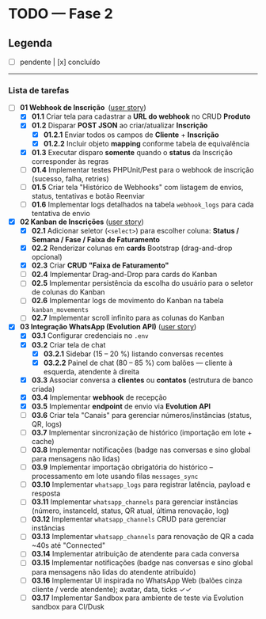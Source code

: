 # TODO — Fase 2

## Legenda
- [ ] pendente   |  [x] concluído

---

### Lista de tarefas

- [ ] **01 Webhook de Inscrição** ([user story](../user-historyes/01-webhook-inscricao.md))
  - [x] **01.1** Criar tela para cadastrar a **URL do webhook** no CRUD **Produto**
  - [x] **01.2** Disparar **POST JSON** ao criar/atualizar **Inscrição**
    - [x] **01.2.1** Enviar todos os campos de **Cliente** + **Inscrição**
    - [x] **01.2.2** Incluir objeto **mapping** conforme tabela de equivalência
  - [x] **01.3** Executar disparo **somente** quando o **status** da Inscrição corresponder às regras
  - [ ] **01.4** Implementar testes PHPUnit/Pest para o webhook de inscrição (sucesso, falha, retries)
  - [ ] **01.5** Criar tela "Histórico de Webhooks" com listagem de envios, status, tentativas e botão Reenviar
  - [ ] **01.6** Implementar logs detalhados na tabela `webhook_logs` para cada tentativa de envio

- [x] **02 Kanban de Inscrições** ([user story](../user-historyes/02-kanban-inscricoes.md))
  - [x] **02.1** Adicionar seletor (`<select>`) para escolher coluna: **Status / Semana / Fase / Faixa de Faturamento**
  - [x] **02.2** Renderizar colunas em **cards** Bootstrap (drag-and-drop opcional)
  - [x] **02.3** Criar **CRUD "Faixa de Faturamento"**
  - [ ] **02.4** Implementar Drag-and-Drop para cards do Kanban
  - [ ] **02.5** Implementar persistência da escolha do usuário para o seletor de colunas do Kanban
  - [ ] **02.6** Implementar logs de movimento do Kanban na tabela `kanban_movements`
  - [ ] **02.7** Implementar scroll infinito para as colunas do Kanban

- [x] **03 Integração WhatsApp (Evolution API)** ([user story](../user-historyes/03-integracao-whatsapp.md))
  - [x] **03.1** Configurar credenciais no `.env`
  - [x] **03.2** Criar tela de chat
    - [x] **03.2.1** Sidebar (15 – 20 %) listando conversas recentes
    - [x] **03.2.2** Painel de chat (80 – 85 %) com balões — cliente à esquerda, atendente à direita
  - [x] **03.3** Associar conversa a **clientes** ou **contatos** (estrutura de banco criada)
  - [x] **03.4** Implementar **webhook** de recepção
  - [x] **03.5** Implementar **endpoint** de envio via **Evolution API**
  - [ ] **03.6** Criar tela "Canais" para gerenciar números/instâncias (status, QR, logs)
  - [ ] **03.7** Implementar sincronização de histórico (importação em lote + cache)
  - [ ] **03.8** Implementar notificações (badge nas conversas e sino global para mensagens não lidas)
  - [ ] **03.9** Implementar importação obrigatória do histórico – processamento em lote usando filas `messages_sync`
  - [ ] **03.10** Implementar `whatsapp_logs` para registrar latência, payload e resposta
  - [ ] **03.11** Implementar `whatsapp_channels` para gerenciar instâncias (número, instanceId, status, QR atual, última renovação, log)
  - [ ] **03.12** Implementar `whatsapp_channels` CRUD para gerenciar instâncias
  - [ ] **03.13** Implementar `whatsapp_channels` para renovação de QR a cada ~40s até "Connected"
  - [ ] **03.14** Implementar atribuição de atendente para cada conversa
  - [ ] **03.15** Implementar notificações (badge nas conversas e sino global para mensagens não lidas do atendente atribuído)
  - [ ] **03.16** Implementar UI inspirada no WhatsApp Web (balões cinza cliente / verde atendente); avatar, data, ticks ✓✓
  - [ ] **03.17** Implementar Sandbox para ambiente de teste via Evolution sandbox para CI/Dusk